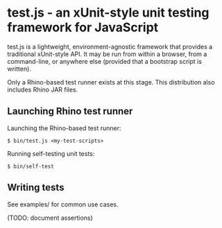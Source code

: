 test.js - an xUnit-style unit testing framework for JavaScript
==============================================================

test.js is a lightweight, environment-agnostic framework that provides a
traditional xUnit-style API. It may be run from within a browser, from a
command-line, or anywhere else (provided that a bootstrap script is written).

Only a Rhino-based test runner exists at this stage. This distribution also
includes Rhino JAR files.

Launching Rhino test runner
---------------------------

Launching the Rhino-based test runner:

    $ bin/test.js <my-test-scripts>

Running self-testing unit tests:

    $ bin/self-test

Writing tests
-------------
   
See examples/ for common use cases.

(TODO: document assertions)
